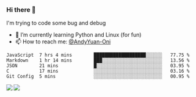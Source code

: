 ### Hi there 👋

I'm trying to code some bug and debug

- 🌱 I’m currently learning Python and Linux (for fun)
- 📫 How to reach me: [@AndyYuan-Oni](https://github.com/AndyYuan-Oni)


<!--START_SECTION:waka-->
```text
JavaScript  7 hrs 4 mins        ███████████████████░░░░░░   77.75 % 
Markdown    1 hr 14 mins        ███░░░░░░░░░░░░░░░░░░░░░░   13.56 % 
JSON        21 mins             █░░░░░░░░░░░░░░░░░░░░░░░░   03.95 % 
C           17 mins             ░░░░░░░░░░░░░░░░░░░░░░░░░   03.16 % 
Git Config  5 mins              ░░░░░░░░░░░░░░░░░░░░░░░░░   00.95 %
```
<!--END_SECTION:waka-->

  <!--**AndyYuan-Oni/AndyYuan-Oni** is a ✨ _special_ ✨ repository because its `README.md` (this file) appears on your GitHub profile.-->
<!--[![Top Langs](https://github-readme-stats.vercel.app/api/top-langs/?username=AndyYUan-Oni&layout=compact)](https://github.com/AndyYUan-Oni/github-readme-stats)-->
<a href="https://github.com/AndyYUan-Oni/github-readme-stats">
  <img align="left" src="https://github-readme-stats.vercel.app/api?username=AndyYUan-Oni&hide=stars" />
</a>
<a href="https://github.com/AndyYUan-Oni/github-readme-stats">
  <img align="left" src="https://github-readme-stats.vercel.app/api/top-langs/?username=AndyYUan-Oni&layout=compact" />
</a>

